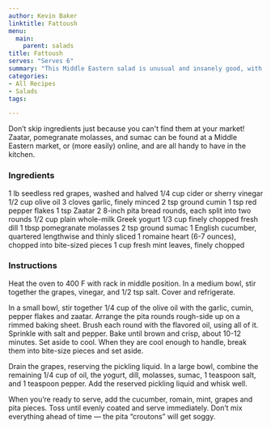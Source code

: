 ```yaml
---
author: Kevin Baker
linktitle: Fattoush
menu:
  main:
    parent: salads
title: Fattoush
serves: "Serves 6"
summary: "This Middle Eastern salad is unusual and insanely good, with crunchy “croutons” made of shards of pita bread."
categories:
- All Recipes
- Salads
tags:

---
```

Don’t skip ingredients just because you can't find them at your market! Zaatar, pomegranate molasses, and sumac can be found at a Middle Eastern market, or (more easily) online, and are all handy to have in the kitchen.

### Ingredients

<div class="ingredient-list">

1 lb seedless red grapes, washed and halved
1/4 cup cider or sherry vinegar
1/2 cup olive oil
3 cloves garlic, finely minced
2 tsp ground cumin
1 tsp red pepper flakes
1 tsp Zaatar 
2 8-inch pita bread rounds, each split into two rounds
1/2 cup plain whole-milk Greek yogurt
1/3 cup finely chopped fresh dill
1 tbsp pomegranate molasses
2 tsp ground sumac 
1 English cucumber, quartered lengthwise and thinly sliced
1 romaine heart (6-7 ounces), chopped into bite-sized pieces
1 cup fresh mint leaves, finely chopped

</div>

### Instructions
Heat the oven to 400 F with rack in middle position. In a medium bowl, stir together the grapes, vinegar, and 1/2 tsp salt. Cover and refrigerate. 

In a small bowl, stir together 1/4 cup of the olive oil with the garlic, cumin, pepper flakes and zaatar. Arrange the pita rounds rough-side up on a rimmed baking sheet. Brush each round with the flavored oil, using all of it. Sprinkle with salt and pepper. Bake until brown and crisp, about 10-12 minutes. Set aside to cool.  When they are cool enough to handle, break them into bite-size pieces and set aside.

Drain the grapes, reserving the pickling liquid. In a large bowl, combine the remaining 1/4 cup of oil, the yogurt, dill, molasses, sumac, 1 teaspoon salt, and 1 teaspoon pepper. Add the reserved pickling liquid and whisk well. 

When you’re ready to serve, add the cucumber, romain, mint, grapes and pita pieces. Toss until evenly coated and serve immediately. Don’t mix everything ahead of time — the pita “croutons” will get soggy.
